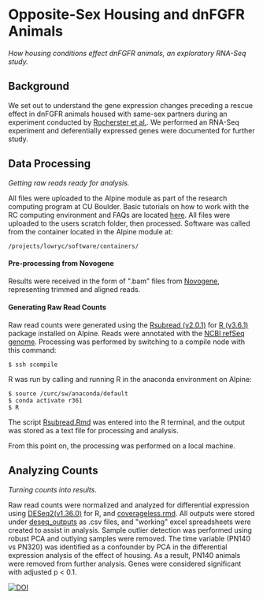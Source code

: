 # Opposite-Sex Housing and dnFGFR Animals
*How housing conditions effect dnFGFR animals, an exploratory RNA-Seq study.*


## Background

We set out to understand the gene expression changes preceding a rescue effect in dnFGFR animals housed with same-sex partners during an experiment conducted by [Rocherster et al.](https://www.ncbi.nlm.nih.gov/pmc/articles/PMC3532464/). We performed an RNA-Seq experiment and deferentially expressed genes were documented for further study.


## Data Processing
*Getting raw reads ready for analysis.*

All files were uploaded to the Alpine module as part of the research computing program at CU Boulder. Basic tutorials on how to work with the RC computing environment and FAQs are located [here](https://curc.readthedocs.io/en/latest/). All files were uploaded to the users scratch folder, then processed. Software was called from the container located in the Alpine module at:

	/projects/lowryc/software/containers/


#### Pre-processing from Novogene

Results were received in the form of ".bam" files from [Novogene](https://www.novogene.com/us-en/), representing trimmed and aligned reads. 

#### Generating Raw Read Counts

Raw read counts were generated using the [Rsubread (v2.0.1)](https://bioconductor.org/packages/release/bioc/html/Rsubread.html) for [R (v3.6.1)](https://www.r-project.org/) package installed on Alpine. Reads were annotated with the [NCBI refSeq genome](https://www.ncbi.nlm.nih.gov/refseq/). Processing was performed by switching to a compile node with this command:

	$ ssh scompile

R was run by calling and running R in the anaconda environment on Alpine:

	$ source /curc/sw/anaconda/default
	$ conda activate r361
	$ R

The script [Rsubread.Rmd](https://github.com/tylerakonom/dnFGFR/blob/master/RScripts/Rsubread.Rmd) was entered into the R terminal, and the output was stored as a text file for processing and analysis.

From this point on, the processing was performed on a local machine.


## Analyzing Counts
*Turning counts into results.*

Raw read counts were normalized and analyzed for differential expression using [DESeq2(v1.36.0)](https://bioconductor.org/packages/release/bioc/html/DESeq2.html) for R, and [coverageless.rmd](https://github.com/tylerakonom/dnFGFR/blob/master/RScripts/coverageless.Rmd). All outputs were stored under [deseq_outputs](https://github.com/tylerakonom/dnFGFR/tree/master/deseq_outputs) as .csv files, and "working" excel spreadsheets were created to assist in analysis. Sample outlier detection was performed using robust PCA and outlying samples were removed. The time variable (PN140 vs PN320) was identified as a confounder by PCA in the differential expression analysis of the effect of housing. As a result, PN140 animals were removed from further analysis. Genes were considered significant with adjusted p < 0.1.

[![DOI](https://zenodo.org/badge/289104997.svg)](https://doi.org/10.5281/zenodo.14511480)
